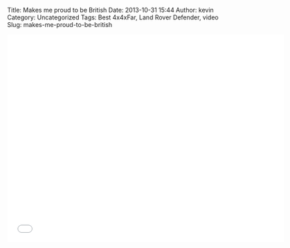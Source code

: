 Title: Makes me proud to be British
Date: 2013-10-31 15:44
Author: kevin
Category: Uncategorized
Tags: Best 4x4xFar, Land Rover Defender, video
Slug: makes-me-proud-to-be-british

<iframe width="640" height="480" src="//www.youtube-nocookie.com/embed/STB4U9zZsa4?rel=0" frameborder="0" allowfullscreen></iframe>
